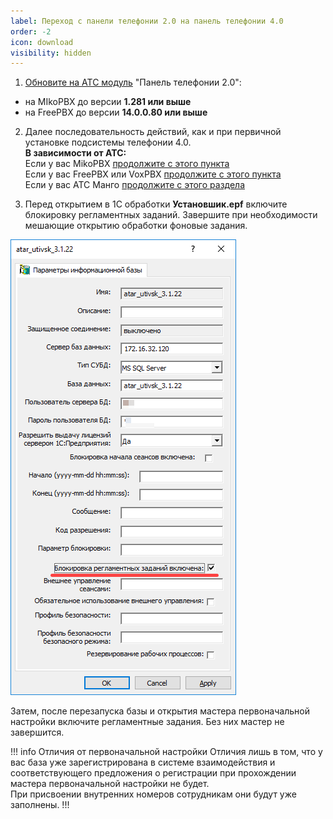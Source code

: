 ```yaml
---
label: Переход с панели телефонии 2.0 на панель телефонии 4.0 
order: -2
icon: download
visibility: hidden
---
```


1. [Обновите на АТС модуль](#обновление-модуля-на-атс) "Панель телефонии 2.0":
- на MIkoPBX до версии **1.281 или выше**
- на FreePBX до версии **14.0.0.80 или выше**

2. Далее последовательность действий, как и при первичной установке подсистемы телефонии 4.0. <br>
**В зависимости от АТС:** <br>
Если у вас MikoPBX [продолжите с этого пункта](/get-started/mikopbx#получение-кода-автонастройки) <br>
Если у вас FreePBX или VoxPBX [продолжите с этого пункта](/get-started/freepbx#получение-кода-автонастройки) <br>
Если у вас АТС Манго [продолжите с этого раздела](/get-started/nastroyka_1c/)

3. Перед открытием в 1С обработки **Установшик.epf** включите блокировку регламентных заданий. Завершите при необходимости мешающие открытию обработки фоновые задания.

<img class="miko-shadow"  
    src="/assets/root-guides/obnovlenie/obnov_blok_regl.png"
/> 

Затем, после перезапуска базы и открытия мастера первоначальной настройки включите регламентные задания. Без них мастер не завершится.

!!! info Отличия от первоначальной настройки
Отличия лишь в том, что у вас база уже зарегистрирована в системе взаимодействия и соответствующего предложения о регистрации при прохождении мастера первоначальной настройки не будет. <br>
При присвоении внутренних номеров сотрудникам они будут уже заполнены.
!!!